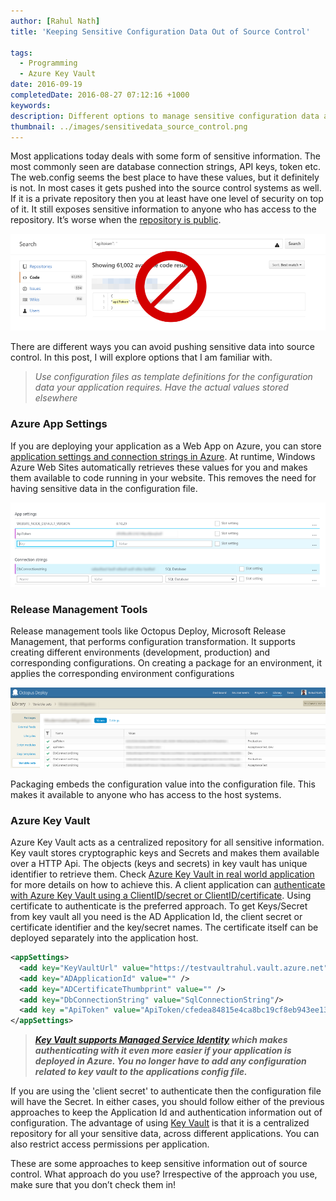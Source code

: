 ```yaml
---
author: [Rahul Nath]
title: 'Keeping Sensitive Configuration Data Out of Source Control'
  
tags:
  - Programming
  - Azure Key Vault
date: 2016-09-19
completedDate: 2016-08-27 07:12:16 +1000
keywords:
description: Different options to manage sensitive configuration data and to keep it out of source control.
thumbnail: ../images/sensitivedata_source_control.png
---
```


Most applications today deals with some form of sensitive information. The most commonly seen are database connection strings, API keys, token etc. The web.config seems the best place to have these values, but it definitely is not. In most cases it gets pushed into the source control systems as well. If it is a private repository then you at least have one level of security on top of it. It still exposes sensitive information to anyone who has access to the repository. It’s worse when the [repository is public](http://www.internetnews.com/blog/skerner/github-search-exposes-passwords.html).

<img alt="Keep sensitive data out of source control" src="../images/sensitivedata_source_control.png" />

There are different ways you can avoid pushing sensitive data into source control. In this post, I will explore options that I am familiar with.

> _Use configuration files as template definitions for the configuration data your application requires. Have the actual values stored elsewhere_

### Azure App Settings

If you are deploying your application as a Web App on Azure, you can store [application settings and connection strings in Azure](https://azure.microsoft.com/en-us/blog/windows-azure-web-sites-how-application-strings-and-connection-strings-work/). At runtime, Windows Azure Web Sites automatically retrieves these values for you and makes them available to code running in your website. This removes the need for having sensitive data in the configuration file.

<img alt="Azure App Settings and Connection Strings" src="../images/sensitiveData_azure_app_settings.png" />

### Release Management Tools

Release management tools like Octopus Deploy, Microsoft Release Management, that performs configuration transformation. It supports creating different environments (development, production) and corresponding configurations. On creating a package for an environment, it applies the corresponding environment configurations

<img alt="Release Management Tools - Octopus Deploy" src="../images/sensitiveData_releaseManagement_tool_octopus.png" />

Packaging embeds the configuration value into the configuration file. This makes it available to anyone who has access to the host systems.

### Azure Key Vault

Azure Key Vault acts as a centralized repository for all sensitive information. Key vault stores cryptographic keys and Secrets and makes them available over a HTTP Api. The objects (keys and secrets) in key vault has unique identifier to retrieve them. Check [Azure Key Vault in real world application](http://www.rahulpnath.com/blog/azure-key-vault-in-a-real-world-application/) for more details on how to achieve this. A client application can [authenticate with Azure Key Vault using a ClientID/secret or ClientID/certificate](http://www.rahulpnath.com/blog/authenticating-a-client-application-with-azure-key-vault/). Using certificate to authenticate is the preferred approach. To get Keys/Secret from key vault all you need is the AD Application Id, the client secret or certificate identifier and the key/secret names. The certificate itself can be deployed separately into the application host.

```XML
<appSettings>
  <add key="KeyVaultUrl" value="https://testvaultrahul.vault.azure.net"/>
  <add key="ADApplicationId" value="" />
  <add key="ADCertificateThumbprint" value="" />
  <add key="DbConnectionString" value="SqlConnectionString"/>
  <add key ="ApiToken" value="ApiToken/cfedea84815e4ca8bc19cf8eb943ee13"/>
</appSettings>
```

> **_[Key Vault supports Managed Service Identity](http://www.rahulpnath.com/blog/authenticating-with-azure-key-vault-using-managed-service-identity/) which makes authenticating with it even more easier if your application is deployed in Azure. You no longer have to add any configuration related to key vault to the applications config file._**

If you are using the 'client secret' to authenticate then the configuration file will have the Secret. In either cases, you should follow either of the previous approaches to keep the Application Id and authentication information out of configuration. The advantage of using [Key Vault](http://www.rahulpnath.com/blog/category/azure-key-vault/) is that it is a centralized repository for all your sensitive data, across different applications. You can also restrict access permissions per application.

These are some approaches to keep sensitive information out of source control. What approach do you use? Irrespective of the approach you use, make sure that you don’t check them in!

